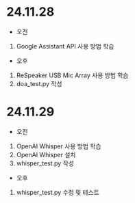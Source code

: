 # 24.11.28

- 오전
1. Google Assistant API 사용 방법 학습

- 오후
1. ReSpeaker USB Mic Array 사용 방법 학습
2. doa_test.py 작성

# 24.11.29

- 오전
1. OpenAI Whisper 사용 방법 학습
2. OpenAI Whisper 설치
3. whisper_test.py 작성

- 오후
1. whisper_test.py 수정 및 테스트